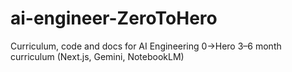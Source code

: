 # ai-engineer-ZeroToHero
Curriculum, code and docs for AI Engineering 0→Hero 3–6 month curriculum (Next.js, Gemini, NotebookLM)
